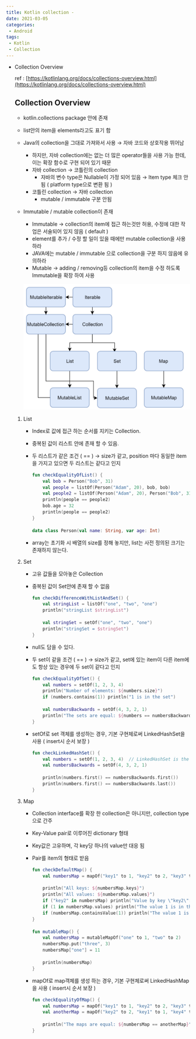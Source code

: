 ```yaml
---
title: Kotlin collection - 
date: 2021-03-05
categories:
 - Android
tags:
 - Kotlin
 - Collection
---
```


> 

<!-- more -->

- Collection Overview

    ref : [https://kotlinlang.org/docs/collections-overview.html](https://kotlinlang.org/docs/collections-overview.html)

    ## Collection Overview

    - kotlin.collections package 안에 존재
    - list안의 item을 elements라고도 표기 함
    - Java의 collection을 그대로 가져와서 사용 → 자바 코드와 상호작용 뛰어남
        - 하지만, 자바 collection에는 없는 더 많은 operator들을 사용 가능 한데, 이는 확장 함수로 구현 되어 있기 때문
        - 자바 collection → 코틀린의 collection
            - 자바의 변수 type은 Nullable이 가정 되어 있음 → Item type 체크 안됨 ( platform type으로 변환 됨 )
        - 코틀린 collection → 자바 collection
            - mutable / immutable 구분 안됨
    - Immutable / mutable collection이 존재
        - Immutable → collection의 item에 접근 하는것만 허용, 수정에 대한 작업은 서술되어 있지 않음 ( default )
        - element를 추가 / 수정 할 일이 있을 때에만 mutable collection을 사용 하라
        - JAVA에는 mutable / immutable 으로 collection을 구분 하지 않음에 유의하라
        - Mutable → adding / removing등 collection의 item을 수정 하도록 Immutable을 확장 하여 사용
        
        ![pic1.png](/assets/images/posts/2021-03-04-kotlin-collection/pic1.png)

    1. List
        - Index로 값에 접근 하는 순서를 지키는 Collection.
        - 중복된 값이 리스트 안에 존재 할 수 있음.
        - 두 리스트가 같은 조건 ( == ) → size가 같고, position 마다 동일한 item을 가지고 있으면 두 리스트는 같다고 인지

            ```kotlin
            fun checkEqualityOfList() {
                val bob = Person("Bob", 31)
                val people = listOf(Person("Adam", 20), bob, bob)
                val people2 = listOf(Person("Adam", 20), Person("Bob", 31), bob)
                println(people == people2)
                bob.age = 32
                println(people == people2)
            }

            data class Person(val name: String, var age: Int)
            ```

        - array는 초기화 시 배열의 size를 정해 놓지만, list는 사전 정의된 크기는 존재하지 않는다.
    2. Set
        - 고유 값들을 모아놓은 Collection
        - 중복된 값이 Set안에 존재 할 수 없음

            ```kotlin
            fun checkDifferenceWithListAndSet() {
                val stringList = listOf("one", "two", "one")
                println("stringList $stringList")

                val stringSet = setOf("one", "two", "one")
                println("stringSet = $stringSet")
            }
            ```

        - null도 담을 수 있다.
        - 두 set이 같을 조건 ( == ) → size가 같고, set에 있는 item이 다른 item에도 항상 있는 경우에 두 set이 같다고 인지

            ```kotlin
            fun checkEqualityOfSet() {
                val numbers = setOf(1, 2, 3, 4)
                println("Number of elements: ${numbers.size}")
                if (numbers.contains(1)) println("1 is in the set")

                val numbersBackwards = setOf(4, 3, 2, 1)
                println("The sets are equal: ${numbers == numbersBackwards}")
            }
            ```

        - setOf로 set 객체를 생성하는 경우, 기본 구현체로써 LinkedHashSet을 사용 ( insert시 순서 보장 )

            ```kotlin
            fun checkLinkedHashSet() {
                val numbers = setOf(1, 2, 3, 4)  // LinkedHashSet is the default implementation
                val numbersBackwards = setOf(4, 3, 2, 1)

                println(numbers.first() == numbersBackwards.first())
                println(numbers.first() == numbersBackwards.last())
            }
            ```

    3. Map
        - Collection interface를 확장 한 collection은 아니지만, collection type으로 간주
        - Key-Value pair로 이루어진 dictionary 형태
        - Key값은 고유하며, 각 key당 하나의 value만 대응 됨
        - Pair를 item의 형태로 받음

            ```kotlin
            fun checkDefaultMap() {
                val numbersMap = mapOf("key1" to 1, "key2" to 2, "key3" to 3, "key4" to 1)

                println("All keys: ${numbersMap.keys}")
                println("All values: ${numbersMap.values}")
                if ("key2" in numbersMap) println("Value by key \"key2\": ${numbersMap["key2"]}")
                if (1 in numbersMap.values) println("The value 1 is in the map")
                if (numbersMap.containsValue(1)) println("The value 1 is in the map") // same as previous
            }

            fun mutableMap() {
                val numbersMap = mutableMapOf("one" to 1, "two" to 2)
                numbersMap.put("three", 3)
                numbersMap["one"] = 11

                println(numbersMap)
            }
            ```

        - mapOf로 map객체를 생성 하는 경우, 기본 구현체로써 LinkedHashMap을 사용 ( insert시 순서 보장 )

            ```kotlin
            fun checkEqualityOfMap() {
                val numbersMap = mapOf("key1" to 1, "key2" to 2, "key3" to 3, "key4" to 1)
                val anotherMap = mapOf("key2" to 2, "key1" to 1, "key4" to 1, "key3" to 3)

                println("The maps are equal: ${numbersMap == anotherMap}")
            }
            ```
